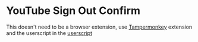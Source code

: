 # YouTube Sign Out Confirm

This doesn't need to be a browser extension, use [Tampermonkey](https://www.tampermonkey.net/) extension and the userscript in the [userscript](https://github.com/wis/YT-sign-out-button-confirm/blob/userscript/userscript.js)

